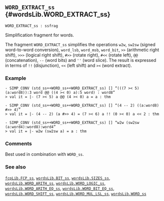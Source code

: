 ## `WORD_EXTRACT_ss` {#wordsLib.WORD_EXTRACT_ss}


```
WORD_EXTRACT_ss : ssfrag
```



Simplification fragment for words.


The fragment `WORD_EXTRACT_ss` simplifies the operations `w2w`, `sw2sw` (signed
word-to-word conversion), `word_lsb`, `word_msb`, `word_bit`, `>>` (arithmetic
right shift), `>>>` (logical right shift), `#>>` (rotate right), `#<<` (rotate
left), `@@` (concatenation), `--` (word bits) and `''` (word slice). The result
is expressed in terms of `!!` (disjunction), `<<` (left shift) and `><` (word
extract).

### Example

    
    - SIMP_CONV (std_ss++WORD_ss++WORD_EXTRACT_ss) [] “(((7 >< 5) (a:word8)):3 word @@ ((4 >< 0) a):5 word) : word8”
    > val it = |- (7 >< 5) a @@ (4 >< 0) a = a : thm
    
    - SIMP_CONV (std_ss++WORD_ss++WORD_EXTRACT_ss) [] “(4 -- 2) ((a:word8) #>> 4)”
    > val it = |- (4 -- 2) (a #>> 4) = (7 >< 6) a !! (0 >< 0) a << 2 : thm
    
    - SIMP_CONV (std_ss++WORD_ss++WORD_EXTRACT_ss) [] “w2w (sw2sw (a:word4):word8):word4”
    > val it = |- w2w (sw2sw a) = a : thm
    

### Comments

Best used in combination with `WORD_ss`.

### See also

[`fcpLib.FCP_ss`](#fcpLib.FCP_ss), [`wordsLib.BIT_ss`](#wordsLib.BIT_ss), [`wordsLib.SIZES_ss`](#wordsLib.SIZES_ss), [`wordsLib.WORD_ARITH_ss`](#wordsLib.WORD_ARITH_ss), [`wordsLib.WORD_LOGIC_ss`](#wordsLib.WORD_LOGIC_ss), [`wordsLib.WORD_ARITH_EQ_ss`](#wordsLib.WORD_ARITH_EQ_ss), [`wordsLib.WORD_BIT_EQ_ss`](#wordsLib.WORD_BIT_EQ_ss), [`wordsLib.WORD_SHIFT_ss`](#wordsLib.WORD_SHIFT_ss), [`wordsLib.WORD_MUL_LSL_ss`](#wordsLib.WORD_MUL_LSL_ss), [`wordsLib.WORD_ss`](#wordsLib.WORD_ss)

